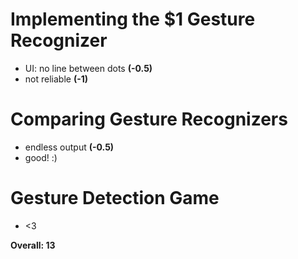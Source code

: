 # Implementing the $1 Gesture Recognizer

- UI: no line between dots **(-0.5)**
- not reliable **(-1)**

# Comparing Gesture Recognizers

- endless output **(-0.5)**
- good! :)

# Gesture Detection Game

- <3

**Overall: 13**
